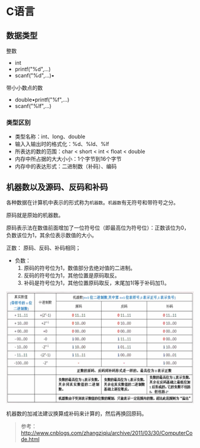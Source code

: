 # C语言

## 数据类型

整数

 - int
 - printf("%d",...)
 - scanf("%d",...)•

带⼩小数点的数

 - double•printf("%f",...)
 - scanf("%lf",...)

### 类型区别

 - 类型名称：int、long、double
 - 输⼊入输出时的格式化：%d、%ld、%lf
 - 所表达的数的范围：char < short < int < float < double
 - 内存中所占据的⼤大⼩小：1个字节到16个字节
 - 内存中的表达形式：二进制数（补码）、编码


## 机器数以及源码、反码和补码

各种数据在计算机中表示的形式称为`机器数`。`机器数`有无符号和带符号之分。

原码就是原始的机器数。

原码表示法在数值前面增加了一位符号位（即最高位为符号位）：正数该位为0，负数该位为1，其余位表示数值的大小。

正数： 原码、反码、补码相同；

 - 负数：
    1. 原码的符号位为1，数值部分去绝对值的二进制。
    2. 反码的符号位为1，其他位置是原码取反。
    3. 补码是符号位为1，其他位置原码取反，末尾加1(等于补码加1)。


![机器数](img/机器数.jpg)

机器数的加减法建议换算成补码来计算的，然后再换回原码。
>参考：http://www.cnblogs.com/zhangziqiu/archive/2011/03/30/ComputerCode.html
